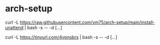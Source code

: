 # arch-setup

curl -L https://raw.githubusercontent.com/vm75/arch-setup/main/install-unattend | bash -s -- -d <device> [...]

curl -L https://tinyurl.com/4vpnsbrs | bash -s -- -d <device> [...]
